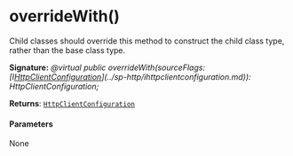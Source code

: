 # overrideWith()




Child classes should override this method to construct the child class type, rather than the base class type.

**Signature:** _@virtual public overrideWith(sourceFlags: [I[HttpClientConfiguration](../sp-http/httpclientconfiguration.md)](../sp-http/ihttpclientconfiguration.md)): HttpClientConfiguration;_

**Returns**: [`HttpClientConfiguration`](../sp-http/httpclientconfiguration.md)





#### Parameters
None


